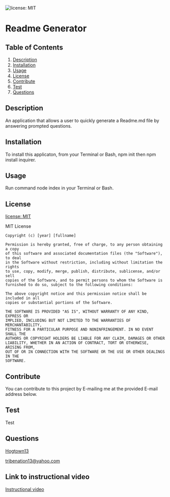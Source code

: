 ![license: MIT](https://img.shields.io/badge/License-MIT-yellow.svg) 
  # Readme Generator  

  ## Table of Contents
   1. [Description](#Description)
   2. [Installation](#Installation)
   3. [Usage](#Usage)
   4. [License](#License)
   5. [Contribute](#Contribute)
   6. [Test](#Test)
   7. [Questions](#Questions) 

  ## Description  
  An application that allows a user to quickly generate a Readme.md file by answering prompted questions.  

  ## Installation
  To install this applicaton, from your Terminal or Bash, npm init then npm install inquirer.  

  ## Usage
   Run command node index in your Terminal or Bash.  

  ## License
  [license: MIT](https://choosealicense.com/licenses/mit/)  

  MIT License

    Copyright (c) [year] [fullname]
    
    Permission is hereby granted, free of charge, to any person obtaining a copy
    of this software and associated documentation files (the "Software"), to deal
    in the Software without restriction, including without limitation the rights
    to use, copy, modify, merge, publish, distribute, sublicense, and/or sell
    copies of the Software, and to permit persons to whom the Software is
    furnished to do so, subject to the following conditions:
    
    The above copyright notice and this permission notice shall be included in all
    copies or substantial portions of the Software.
    
    THE SOFTWARE IS PROVIDED "AS IS", WITHOUT WARRANTY OF ANY KIND, EXPRESS OR
    IMPLIED, INCLUDING BUT NOT LIMITED TO THE WARRANTIES OF MERCHANTABILITY,
    FITNESS FOR A PARTICULAR PURPOSE AND NONINFRINGEMENT. IN NO EVENT SHALL THE
    AUTHORS OR COPYRIGHT HOLDERS BE LIABLE FOR ANY CLAIM, DAMAGES OR OTHER
    LIABILITY, WHETHER IN AN ACTION OF CONTRACT, TORT OR OTHERWISE, ARISING FROM,
    OUT OF OR IN CONNECTION WITH THE SOFTWARE OR THE USE OR OTHER DEALINGS IN THE
    SOFTWARE.  

  ## Contribute
  You can contribute to this project by E-mailing me at the provided E-mail address below.  

  ## Test
  Test  

  ## Questions
  [Hogtown13](https://github.com/Hogtown13)  
  
  <tribenation13@yahoo.com>
  
  ## Link to instructional video
  <a href = "file:///Users/joshrodeheaver/Downloads/Untitled_%20Apr%203,%202022%208_36%20PM.webm">Instructional video</a>
